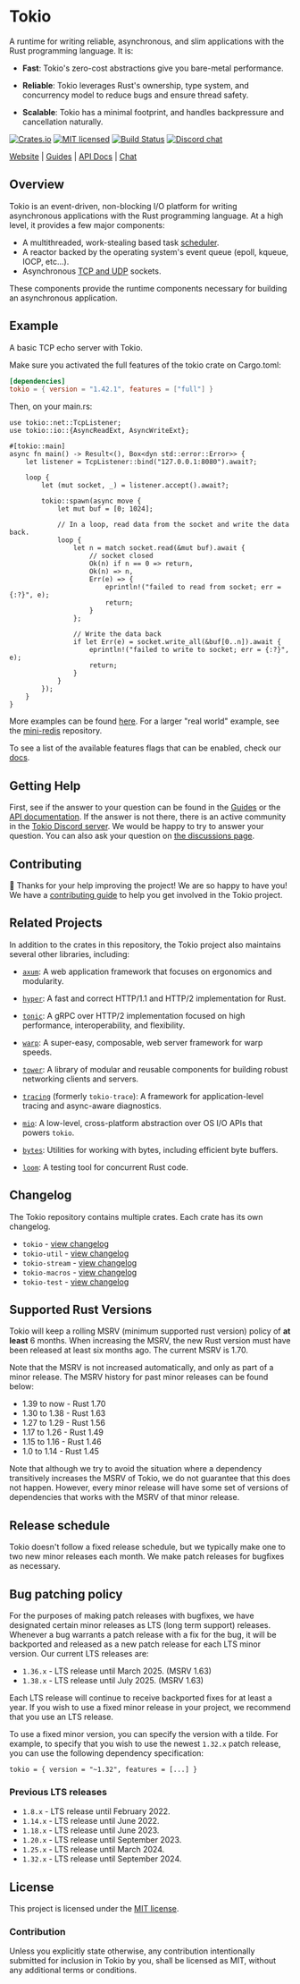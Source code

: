# Tokio

A runtime for writing reliable, asynchronous, and slim applications with
the Rust programming language. It is:

* **Fast**: Tokio's zero-cost abstractions give you bare-metal
  performance.

* **Reliable**: Tokio leverages Rust's ownership, type system, and
  concurrency model to reduce bugs and ensure thread safety.

* **Scalable**: Tokio has a minimal footprint, and handles backpressure
  and cancellation naturally.

[![Crates.io][crates-badge]][crates-url]
[![MIT licensed][mit-badge]][mit-url]
[![Build Status][actions-badge]][actions-url]
[![Discord chat][discord-badge]][discord-url]

[crates-badge]: https://img.shields.io/crates/v/tokio.svg
[crates-url]: https://crates.io/crates/tokio
[mit-badge]: https://img.shields.io/badge/license-MIT-blue.svg
[mit-url]: https://github.com/tokio-rs/tokio/blob/master/LICENSE
[actions-badge]: https://github.com/tokio-rs/tokio/workflows/CI/badge.svg
[actions-url]: https://github.com/tokio-rs/tokio/actions?query=workflow%3ACI+branch%3Amaster
[discord-badge]: https://img.shields.io/discord/500028886025895936.svg?logo=discord&style=flat-square
[discord-url]: https://discord.gg/tokio

[Website](https://tokio.rs) |
[Guides](https://tokio.rs/tokio/tutorial) |
[API Docs](https://docs.rs/tokio/latest/tokio) |
[Chat](https://discord.gg/tokio)

## Overview

Tokio is an event-driven, non-blocking I/O platform for writing
asynchronous applications with the Rust programming language. At a high
level, it provides a few major components:

* A multithreaded, work-stealing based task [scheduler].
* A reactor backed by the operating system's event queue (epoll, kqueue,
  IOCP, etc...).
* Asynchronous [TCP and UDP][net] sockets.

These components provide the runtime components necessary for building
an asynchronous application.

[net]: https://docs.rs/tokio/latest/tokio/net/index.html
[scheduler]: https://docs.rs/tokio/latest/tokio/runtime/index.html

## Example

A basic TCP echo server with Tokio.

Make sure you activated the full features of the tokio crate on Cargo.toml:

```toml
[dependencies]
tokio = { version = "1.42.1", features = ["full"] }
```
Then, on your main.rs:

```rust,no_run
use tokio::net::TcpListener;
use tokio::io::{AsyncReadExt, AsyncWriteExt};

#[tokio::main]
async fn main() -> Result<(), Box<dyn std::error::Error>> {
    let listener = TcpListener::bind("127.0.0.1:8080").await?;

    loop {
        let (mut socket, _) = listener.accept().await?;

        tokio::spawn(async move {
            let mut buf = [0; 1024];

            // In a loop, read data from the socket and write the data back.
            loop {
                let n = match socket.read(&mut buf).await {
                    // socket closed
                    Ok(n) if n == 0 => return,
                    Ok(n) => n,
                    Err(e) => {
                        eprintln!("failed to read from socket; err = {:?}", e);
                        return;
                    }
                };

                // Write the data back
                if let Err(e) = socket.write_all(&buf[0..n]).await {
                    eprintln!("failed to write to socket; err = {:?}", e);
                    return;
                }
            }
        });
    }
}
```

More examples can be found [here][examples]. For a larger "real world" example, see the
[mini-redis] repository.

[examples]: https://github.com/tokio-rs/tokio/tree/master/examples
[mini-redis]: https://github.com/tokio-rs/mini-redis/

To see a list of the available features flags that can be enabled, check our
[docs][feature-flag-docs].

## Getting Help

First, see if the answer to your question can be found in the [Guides] or the
[API documentation]. If the answer is not there, there is an active community in
the [Tokio Discord server][chat]. We would be happy to try to answer your
question. You can also ask your question on [the discussions page][discussions].

[Guides]: https://tokio.rs/tokio/tutorial
[API documentation]: https://docs.rs/tokio/latest/tokio
[chat]: https://discord.gg/tokio
[discussions]: https://github.com/tokio-rs/tokio/discussions
[feature-flag-docs]: https://docs.rs/tokio/#feature-flags

## Contributing

:balloon: Thanks for your help improving the project! We are so happy to have
you! We have a [contributing guide][guide] to help you get involved in the Tokio
project.

[guide]: https://github.com/tokio-rs/tokio/blob/master/CONTRIBUTING.md

## Related Projects

In addition to the crates in this repository, the Tokio project also maintains
several other libraries, including:

* [`axum`]: A web application framework that focuses on ergonomics and modularity.

* [`hyper`]: A fast and correct HTTP/1.1 and HTTP/2 implementation for Rust.

* [`tonic`]: A gRPC over HTTP/2 implementation focused on high performance, interoperability, and flexibility.

* [`warp`]: A super-easy, composable, web server framework for warp speeds.

* [`tower`]: A library of modular and reusable components for building robust networking clients and servers.

* [`tracing`] (formerly `tokio-trace`): A framework for application-level tracing and async-aware diagnostics.

* [`mio`]: A low-level, cross-platform abstraction over OS I/O APIs that powers `tokio`.

* [`bytes`]: Utilities for working with bytes, including efficient byte buffers.

* [`loom`]: A testing tool for concurrent Rust code.

[`axum`]: https://github.com/tokio-rs/axum
[`warp`]: https://github.com/seanmonstar/warp
[`hyper`]: https://github.com/hyperium/hyper
[`tonic`]: https://github.com/hyperium/tonic
[`tower`]: https://github.com/tower-rs/tower
[`loom`]: https://github.com/tokio-rs/loom
[`tracing`]: https://github.com/tokio-rs/tracing
[`mio`]: https://github.com/tokio-rs/mio
[`bytes`]: https://github.com/tokio-rs/bytes

## Changelog

The Tokio repository contains multiple crates. Each crate has its own changelog.

 * `tokio` - [view changelog](https://github.com/tokio-rs/tokio/blob/master/tokio/CHANGELOG.md)
 * `tokio-util` - [view changelog](https://github.com/tokio-rs/tokio/blob/master/tokio-util/CHANGELOG.md)
 * `tokio-stream` - [view changelog](https://github.com/tokio-rs/tokio/blob/master/tokio-stream/CHANGELOG.md)
 * `tokio-macros` - [view changelog](https://github.com/tokio-rs/tokio/blob/master/tokio-macros/CHANGELOG.md)
 * `tokio-test` - [view changelog](https://github.com/tokio-rs/tokio/blob/master/tokio-test/CHANGELOG.md)

## Supported Rust Versions

<!--
When updating this, also update:
- .github/workflows/ci.yml
- CONTRIBUTING.md
- README.md
- tokio/README.md
- tokio/Cargo.toml
- tokio-util/Cargo.toml
- tokio-test/Cargo.toml
- tokio-stream/Cargo.toml
-->

Tokio will keep a rolling MSRV (minimum supported rust version) policy of **at
least** 6 months. When increasing the MSRV, the new Rust version must have been
released at least six months ago. The current MSRV is 1.70.

Note that the MSRV is not increased automatically, and only as part of a minor
release. The MSRV history for past minor releases can be found below:

 * 1.39 to now  - Rust 1.70
 * 1.30 to 1.38 - Rust 1.63
 * 1.27 to 1.29 - Rust 1.56
 * 1.17 to 1.26 - Rust 1.49
 * 1.15 to 1.16 - Rust 1.46
 * 1.0 to 1.14 - Rust 1.45

Note that although we try to avoid the situation where a dependency transitively
increases the MSRV of Tokio, we do not guarantee that this does not happen.
However, every minor release will have some set of versions of dependencies that
works with the MSRV of that minor release.

## Release schedule

Tokio doesn't follow a fixed release schedule, but we typically make one to two
new minor releases each month. We make patch releases for bugfixes as necessary.

## Bug patching policy

For the purposes of making patch releases with bugfixes, we have designated
certain minor releases as LTS (long term support) releases. Whenever a bug
warrants a patch release with a fix for the bug, it will be backported and
released as a new patch release for each LTS minor version. Our current LTS
releases are:

 * `1.36.x` - LTS release until March 2025. (MSRV 1.63)
 * `1.38.x` - LTS release until July 2025. (MSRV 1.63)

Each LTS release will continue to receive backported fixes for at least a year.
If you wish to use a fixed minor release in your project, we recommend that you
use an LTS release.

To use a fixed minor version, you can specify the version with a tilde. For
example, to specify that you wish to use the newest `1.32.x` patch release, you
can use the following dependency specification:
```text
tokio = { version = "~1.32", features = [...] }
```

### Previous LTS releases

 * `1.8.x` - LTS release until February 2022.
 * `1.14.x` - LTS release until June 2022.
 * `1.18.x` - LTS release until June 2023.
 * `1.20.x` - LTS release until September 2023.
 * `1.25.x` - LTS release until March 2024.
 * `1.32.x` - LTS release until September 2024.

## License

This project is licensed under the [MIT license].

[MIT license]: https://github.com/tokio-rs/tokio/blob/master/LICENSE

### Contribution

Unless you explicitly state otherwise, any contribution intentionally submitted
for inclusion in Tokio by you, shall be licensed as MIT, without any additional
terms or conditions.
